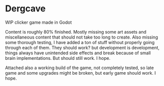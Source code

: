 # Dergcave
WIP clicker game made in Godot

Content is roughly 80% finished. Mostly missing some art assets and miscellaneous content that should not take too long to create.
Also missing some thorough testing, I have added a ton of stuff without properly going through each of them. They should work? 
but development is development, things always have unintended side effects and break because of small brain implementations.
But should still work.
I hope.

Attached also a working build of the game, not completely tested, so late game and some upgrades might be broken, but early game should work. I hope.
